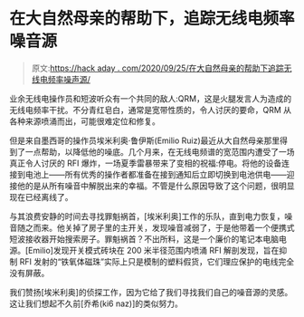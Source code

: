 # 在大自然母亲的帮助下，追踪无线电频率噪音源

> 原文:[https://hack aday . com/2020/09/25/在大自然母亲的帮助下追踪无线电频率噪声源/](https://hackaday.com/2020/09/25/tracking-down-radio-frequency-noise-source-with-help-from-mother-nature/)

业余无线电操作员和短波听众有一个共同的敌人:QRM，这是火腿发言人为造成的无线电频率干扰。不分青红皂白，通常是宽带性质的，令人讨厌的要命，QRM 从各种来源喷涌而出，可能很难定位和修复。

但是来自墨西哥的操作员埃米利奥·鲁伊斯(Emilio Ruiz)最近从大自然母亲那里得到了一点帮助，以降低他的噪底。几个月来，在无线电频谱的宽范围内遭受了一场真正令人讨厌的 RFI 爆炸，一场夏季雷暴带来了变相的祝福:停电。将他的设备连接到电池上——所有优秀的操作者都准备在接到通知后立即切换到电池供电——迎接他的是从所有噪音中解脱出来的幸福。不管是什么原因导致了这个问题，很明显现在已经离线了。

与其浪费安静的时间去寻找罪魁祸首，[埃米利奥]工作的乐队，直到电力恢复，噪音随之而来。他关掉了房子里的主开关，发现噪音减弱了，于是他带着一个便携式短波接收器开始搜索房子。罪魁祸首？不出所料，这是一个廉价的笔记本电脑电源。[Emilio]发现开关模式砖块在 200 米半径范围内喷涌 RFI 解剖发现，旨在抑制 RFI 发射的“铁氧体磁珠”实际上只是模制的塑料假货，它们理应保护的电线完全没有屏蔽。

我们赞扬[埃米利奥]的侦探工作，因为它给了我们寻找我们自己的噪音源的灵感。这让我们想起不久前[乔希(ki6 naz)]的类似努力。